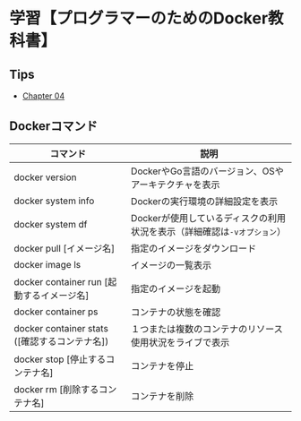 # 学習【プログラマーのためのDocker教科書】

## Tips

- [Chapter 04](chapter_04_docker_command/tips.md)

## Dockerコマンド

|コマンド|説明|
|---|---|
|docker version|DockerやGo言語のバージョン、OSやアーキテクチャを表示|
|docker system info|Dockerの実行環境の詳細設定を表示|
|docker system df|Dockerが使用しているディスクの利用状況を表示（詳細確認は`-vオプション`）|
|docker pull [イメージ名]|指定のイメージをダウンロード|
|docker image ls|イメージの一覧表示|
|docker container run [起動するイメージ名]|指定のイメージを起動|
|docker container ps|コンテナの状態を確認|
|docker container stats ([確認するコンテナ名])|１つまたは複数のコンテナのリソース使用状況をライブで表示|
|docker stop [停止するコンテナ名]|コンテナを停止|
|docker rm [削除するコンテナ名]|コンテナを削除|
